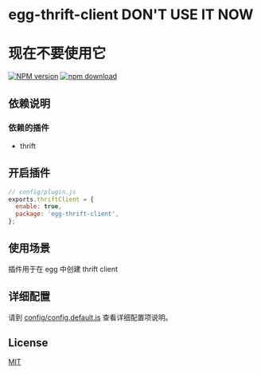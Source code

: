 # egg-thrift-client DON'T USE IT NOW
# 现在不要使用它

[![NPM version][npm-image]][npm-url]
[![npm download][download-image]][download-url]

[npm-image]: https://img.shields.io/npm/v/egg-thrift-client.svg?style=flat-square
[npm-url]: https://npmjs.org/package/egg-thrift-client
[download-image]: https://img.shields.io/npm/dm/egg-thrift-client.svg?style=flat-square
[download-url]: https://npmjs.org/package/egg-thrift-client

## 依赖说明

### 依赖的插件

- thrift

## 开启插件

```js
// config/plugin.js
exports.thriftClient = {
  enable: true,
  package: 'egg-thrift-client',
};
```

## 使用场景

插件用于在 egg 中创建 thrift client 

## 详细配置

请到 [config/config.default.js](config/config.default.js) 查看详细配置项说明。

## License

[MIT](LICENSE)
